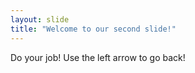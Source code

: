 ```yaml
---
layout: slide
title: "Welcome to our second slide!"
---
```

Do your job!
Use the left arrow to go back!
